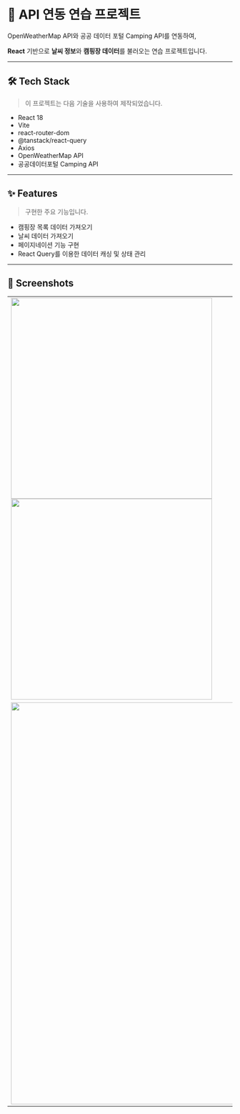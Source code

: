 # 🚀 API 연동 연습 프로젝트

OpenWeatherMap API와 공공 데이터 포털 Camping API를 연동하여,

**React** 기반으로 **날씨 정보**와 **캠핑장 데이터**를 불러오는 연습 프로젝트입니다.

---

## 🛠️ Tech Stack

> 이 프로젝트는 다음 기술을 사용하여 제작되었습니다.
> 
- React 18
- Vite
- react-router-dom
- @tanstack/react-query
- Axios
- OpenWeatherMap API
- 공공데이터포털 Camping API

---

## ✨ Features

> 구현한 주요 기능입니다.
> 
- 캠핑장 목록 데이터 가져오기
- 날씨 데이터 가져오기
- 페이지네이션 기능 구현
- React Query를 이용한 데이터 캐싱 및 상태 관리
  
---

## 📸 Screenshots
<table>
<tr>
  <td>
    <img src="https://github.com/user-attachments/assets/1b810b3a-8fbc-4a89-9621-b2a67ef9addd" width="450"/>
    <img src="https://github.com/user-attachments/assets/ce2c5b25-0929-4c1f-9ece-6c2bf44ff398" width="450"/>
  </td>
</tr>
<tr><td><img src="https://github.com/user-attachments/assets/5c78f7f4-2b42-409a-9b59-9da671cf67e7" width="900"/></td></tr>
</table>

